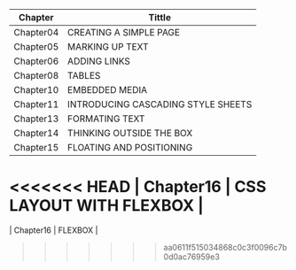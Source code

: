 | Chapter   | Tittle                             |
| --------- | ---------------------------------- |
| Chapter04 | CREATING A SIMPLE PAGE             |
| Chapter05 | MARKING UP TEXT                    |
| Chapter06 | ADDING LINKS                       |
| Chapter08 | TABLES                             |
| Chapter10 | EMBEDDED MEDIA                     |
| Chapter11 | INTRODUCING CASCADING STYLE SHEETS |
| Chapter13 | FORMATING TEXT                     |
| Chapter14 | THINKING OUTSIDE THE BOX           |
| Chapter15 | FLOATING AND POSITIONING           |
<<<<<<< HEAD
| Chapter16 | CSS LAYOUT WITH FLEXBOX            |
=======
| Chapter16 | FLEXBOX                            |
>>>>>>> aa0611f515034868c0c3f0096c7b0d0ac76959e3
